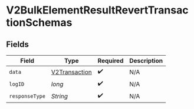 # V2BulkElementResultRevertTransactionSchemas


## Fields

| Field                                                 | Type                                                  | Required                                              | Description                                           |
| ----------------------------------------------------- | ----------------------------------------------------- | ----------------------------------------------------- | ----------------------------------------------------- |
| `data`                                                | [V2Transaction](../../models/shared/V2Transaction.md) | :heavy_check_mark:                                    | N/A                                                   |
| `logID`                                               | *long*                                                | :heavy_check_mark:                                    | N/A                                                   |
| `responseType`                                        | *String*                                              | :heavy_check_mark:                                    | N/A                                                   |